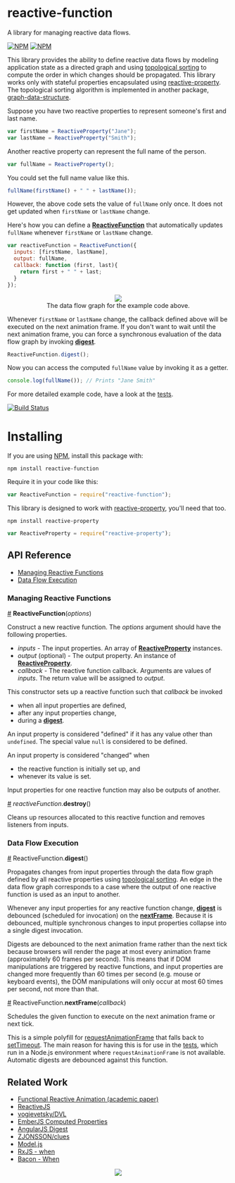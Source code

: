 # reactive-function

A library for managing reactive data flows.

[![NPM](https://nodei.co/npm/reactive-function.png)](https://npmjs.org/package/reactive-function)
[![NPM](https://nodei.co/npm-dl/reactive-function.png?months=3)](https://npmjs.org/package/reactive-function)

This library provides the ability to define reactive data flows by modeling application state as a directed graph and using [topological sorting](https://en.wikipedia.org/wiki/Topological_sorting) to compute the order in which changes should be propagated. This library works only with stateful properties encapsulated using [reactive-property](https://github.com/datavis-tech/reactive-property). The topological sorting algorithm is implemented in another package, [graph-data-structure](https://github.com/datavis-tech/graph-data-structure).

Suppose you have two reactive properties to represent someone's first and last name.

```javascript
var firstName = ReactiveProperty("Jane");
var lastName = ReactiveProperty("Smith");
```

Another reactive property can represent the full name of the person.

```javascript
var fullName = ReactiveProperty();
```

You could set the full name value like this.

```javascript
fullName(firstName() + " " + lastName());
```

However, the above code sets the value of `fullName` only once. It does not get updated when `firstName` or `lastName` change.

Here's how you can define a **[ReactiveFunction](#constructor)** that automatically updates `fullName` whenever `firstName` or `lastName` change.

```javascript
var reactiveFunction = ReactiveFunction({
  inputs: [firstName, lastName],
  output: fullName,
  callback: function (first, last){
    return first + " " + last;
  }
});
```

<p align="center">
  <img src="https://cloud.githubusercontent.com/assets/68416/15389922/cf3f24dc-1dd6-11e6-92d6-058051b752ea.png">
  <br>
  The data flow graph for the example code above.
</p>

Whenever `firstName` or `lastName` change, the callback defined above will be executed on the next animation frame. If you don't want to wait until the next animation frame, you can force a synchronous evaluation of the data flow graph by invoking **[digest](#digest)**.

```javascript
ReactiveFunction.digest();
```

Now you can access the computed `fullName` value by invoking it as a getter.

```javascript
console.log(fullName()); // Prints "Jane Smith"
```

For more detailed example code, have a look at the [tests](https://github.com/datavis-tech/reactive-function/blob/master/test.js).

[![Build Status](https://travis-ci.org/datavis-tech/reactive-function.svg?branch=master)](https://travis-ci.org/datavis-tech/reactive-function)

# Installing

If you are using [NPM](npmjs.com), install this package with:

`npm install reactive-function`

Require it in your code like this:

```javascript
var ReactiveFunction = require("reactive-function");
```

This library is designed to work with [reactive-property](https://github.com/datavis-tech/reactive-property), you'll need that too.

`npm install reactive-property`

```javascript
var ReactiveProperty = require("reactive-property");
```

## API Reference

 * [Managing Reactive Functions](#managing-reactive-functions)
 * [Data Flow Execution](#data-flow-execution)

### Managing Reactive Functions

<a name="constructor" href="#constructor">#</a> <b>ReactiveFunction</b>(<i>options</i>)

Construct a new reactive function. The *options* argument should have the following properties.

 * *inputs* - The input properties. An array of **[ReactiveProperty](https://github.com/datavis-tech/reactive-property#constructor)** instances.
 * *output* (optional) - The output property. An instance of  **[ReactiveProperty](https://github.com/datavis-tech/reactive-property#constructor)**.
 * *callback* - The reactive function callback. Arguments are values of *inputs*. The return value will be assigned to *output*.

This constructor sets up a reactive function such that *callback* be invoked

 * when all input properties are defined,
 * after any input properties change,
 * during a **[digest](#digest)**.

An input property is considered "defined" if it has any value other than `undefined`. The special value `null` is considered to be defined.

An input property is considered "changed" when

 * the reactive function is initially set up, and
 * whenever its value is set.

Input properties for one reactive function may also be outputs of another.

<a name="destroy" href="#destroy">#</a> <i>reactiveFunction</i>.<b>destroy</b>()

Cleans up resources allocated to this reactive function and removes listeners from inputs.

### Data Flow Execution

<a name="digest" href="#digest">#</a> ReactiveFunction.<b>digest</b>()

Propagates changes from input properties through the data flow graph defined by all reactive properties using [topological sorting](https://en.wikipedia.org/wiki/Topological_sorting). An edge in the data flow graph corresponds to a case where the output of one reactive function is used as an input to another.

Whenever any input properties for any reactive function change, **[digest](#digest)** is debounced (scheduled for invocation) on the  **[nextFrame](#next-frame)**. Because it is debounced, multiple synchronous changes to input properties collapse into a single digest invocation.

Digests are debounced to the next animation frame rather than the next tick because browsers will render the page at most every animation frame (approximately 60 frames per second). This means that if DOM manipulations are triggered by reactive functions, and input properties are changed more frequently than 60 times per second (e.g. mouse or keyboard events), the DOM manipulations will only occur at most 60 times per second, not more than that.

<a name="next-frame" href="#next-frame">#</a> ReactiveFunction.<b>nextFrame</b>(<i>callback</i>)

Schedules the given function to execute on the next animation frame or next tick.

This is a simple polyfill for [requestAnimationFrame](https://developer.mozilla.org/en-US/docs/Web/API/window/requestAnimationFrame) that falls back to [setTimeout](https://developer.mozilla.org/en-US/docs/Web/API/WindowTimers/setTimeout). The main reason for having this is for use in the [tests](https://github.com/datavis-tech/reactive-function/blob/master/test.js), which run in a Node.js environment where `requestAnimationFrame` is not available. Automatic digests are debounced against this function.

## Related Work

 * [Functional Reactive Animation (academic paper)](https://www.eecs.northwestern.edu/~robby/courses/395-495-2009-winter/fran.pdf)
 * [ReactiveJS](https://github.com/mattbaker/Reactive.js)
 * [vogievetsky/DVL](https://github.com/vogievetsky/DVL)
 * [EmberJS Computed Properties](https://guides.emberjs.com/v2.0.0/object-model/computed-properties/)
 * [AngularJS Digest](https://docs.angularjs.org/api/ng/type/$rootScope.Scope#$digest)
 * [ZJONSSON/clues](https://github.com/ZJONSSON/clues)
 * [Model.js](https://github.com/curran/model)
 * [RxJS - when](https://github.com/Reactive-Extensions/RxJS/blob/master/doc/api/core/operators/when.md)
 * [Bacon - When](https://github.com/baconjs/bacon.js/tree/master#bacon-when)

<p align="center">
  <a href="https://datavis.tech/">
    <img src="https://cloud.githubusercontent.com/assets/68416/15298394/a7a0a66a-1bbc-11e6-9636-367bed9165fc.png">
  </a>
</p>
